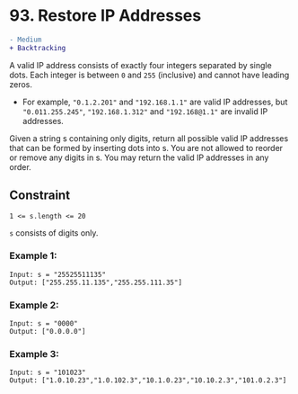# 93. Restore IP Addresses

```diff 
- Medium
+ Backtracking
```

A valid IP address consists of exactly four integers separated by single dots. Each integer is between ```0``` and ```255``` (inclusive) and cannot have leading zeros.

- For example, ```"0.1.2.201"``` and ```"192.168.1.1"``` are valid IP addresses, but ```"0.011.255.245"```, ```"192.168.1.312"``` and ```"192.168@1.1"``` are invalid IP addresses.

Given a string s containing only digits, return all possible valid IP addresses that can be formed by inserting dots into s. You are not allowed to reorder or remove any digits in s. You may return the valid IP addresses in any order.


## Constraint
```1 <= s.length <= 20```

```s``` consists of digits only.

### Example 1:
```
Input: s = "25525511135"
Output: ["255.255.11.135","255.255.111.35"]

```
### Example 2:
```
Input: s = "0000"
Output: ["0.0.0.0"]
```
### Example 3:
```
Input: s = "101023"
Output: ["1.0.10.23","1.0.102.3","10.1.0.23","10.10.2.3","101.0.2.3"]
```